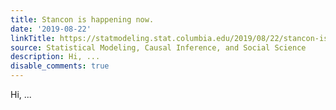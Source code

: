 ```yaml
---
title: Stancon is happening now.
date: '2019-08-22'
linkTitle: https://statmodeling.stat.columbia.edu/2019/08/22/stancon-is-happening-now/
source: Statistical Modeling, Causal Inference, and Social Science
description: Hi, ...
disable_comments: true
---
```

Hi, ...